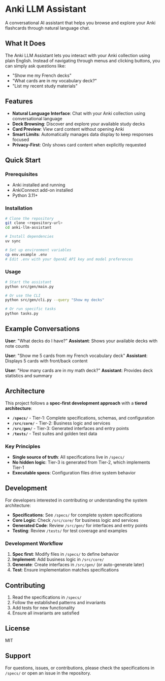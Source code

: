 # Anki LLM Assistant

A conversational AI assistant that helps you browse and explore your Anki flashcards through natural language chat.

## What It Does

The Anki LLM Assistant lets you interact with your Anki collection using plain English. Instead of navigating through menus and clicking buttons, you can simply ask questions like:

- "Show me my French decks"
- "What cards are in my vocabulary deck?"
- "List my recent study materials"

## Features

- **Natural Language Interface**: Chat with your Anki collection using conversational language
- **Deck Browsing**: Discover and explore your available study decks
- **Card Preview**: View card content without opening Anki
- **Smart Limits**: Automatically manages data display to keep responses focused
- **Privacy-First**: Only shows card content when explicitly requested

## Quick Start

### Prerequisites
- Anki installed and running
- AnkiConnect add-on installed
- Python 3.11+

### Installation
```bash
# Clone the repository
git clone <repository-url>
cd anki-llm-assistant

# Install dependencies
uv sync

# Set up environment variables
cp env.example .env
# Edit .env with your OpenAI API key and model preferences
```

### Usage
```bash
# Start the assistant
python src/gen/main.py

# Or use the CLI
python src/gen/cli.py --query "Show my decks"

# Or run specific tasks
python tasks.py
```

## Example Conversations

**User**: "What decks do I have?"
**Assistant**: Shows your available decks with note counts

**User**: "Show me 5 cards from my French vocabulary deck"
**Assistant**: Displays 5 cards with front/back content

**User**: "How many cards are in my math deck?"
**Assistant**: Provides deck statistics and summary

## Architecture

This project follows a **spec-first development approach** with a **tiered architecture**:

- **`/specs/`** - Tier-1: Complete specifications, schemas, and configuration
- **`/src/core/`** - Tier-2: Business logic and services
- **`/src/gen/`** - Tier-3: Generated interfaces and entry points
- **`/tests/`** - Test suites and golden test data

### Key Principles
- **Single source of truth**: All specifications live in `/specs/`
- **No hidden logic**: Tier-3 is generated from Tier-2, which implements Tier-1
- **Executable specs**: Configuration files drive system behavior

## Development

For developers interested in contributing or understanding the system architecture:

- **Specifications**: See `/specs/` for complete system specifications
- **Core Logic**: Check `/src/core/` for business logic and services
- **Generated Code**: Review `/src/gen/` for interfaces and entry points
- **Testing**: Review `/tests/` for test coverage and examples

### Development Workflow
1. **Spec first**: Modify files in `/specs/` to define behavior
2. **Implement**: Add business logic in `/src/core/`
3. **Generate**: Create interfaces in `/src/gen/` (or auto-generate later)
4. **Test**: Ensure implementation matches specifications

## Contributing

1. Read the specifications in `/specs/`
2. Follow the established patterns and invariants
3. Add tests for new functionality
4. Ensure all invariants are satisfied

## License

MIT

## Support

For questions, issues, or contributions, please check the specifications in `/specs/` or open an issue in the repository.
